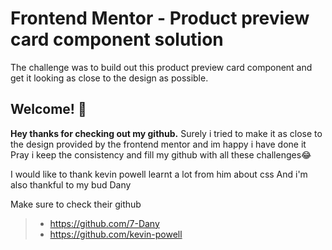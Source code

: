 # Frontend Mentor - Product preview card component solution

The challenge was to build out this product preview card component and get it looking as close to the design as possible.

## Welcome! 👋

**Hey thanks for checking out my github.**
Surely i tried to make it as close to the design provided by the frontend mentor and im happy i have done it
Pray i keep the consistency and fill my github with all these challenges😂

I would like to thank kevin powell learnt a lot from him about css
And i'm also thankful to my bud Dany

Make sure to check their github

> - https://github.com/7-Dany
> - https://github.com/kevin-powell
